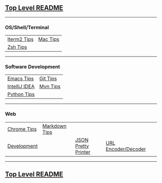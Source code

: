 ## [Top Level README](https://github.com/sethfuller/tips)

_______________________

### OS/Shell/Terminal

|  |  |
|--|--|
| [Iterm2 Tips](https://github.com/sethfuller/tips/blob/main/tech_tips/Os_Shell_Terminal/iTerm2_tips.md)| [Mac Tips](https://github.com/sethfuller/tips/blob/main/tech_tips/Os_Shell_Terminal/mac_tips.md)|
| [Zsh Tips](https://github.com/sethfuller/tips/blob/main/tech_tips/Os_Shell_Terminal/zsh_tips.md)||

_______________________

### Software Development

|  |  |
|--|--|
| [Emacs Tips](https://github.com/sethfuller/tips/blob/main/tech_tips/Software_Development/emacs_tips.md)| [Git Tips](https://github.com/sethfuller/tips/blob/main/tech_tips/Software_Development/git_tips.md)|
| [IntelliJ IDEA](https://github.com/sethfuller/tips/blob/main/tech_tips/Software_Development/intellij_idea_tips.md)| [Mvn Tips](https://github.com/sethfuller/tips/blob/main/tech_tips/Software_Development/mvn_tips.md)|
| [Python Tips](https://github.com/sethfuller/tips/blob/main/tech_tips/Software_Development/python_tips.md)||

_______________________

### Web

|                                                                                          |                                                                                              |                                                                    |                                                                  |   |
|------------------------------------------------------------------------------------------|----------------------------------------------------------------------------------------------|--------------------------------------------------------------------|------------------------------------------------------------------|---|
| [Chrome Tips](https://github.com/sethfuller/tips/blob/main/tech_tips/Web/chrome_tips.md) | [Markdown Tips](https://github.com/sethfuller/tips/blob/main/tech_tips/Web/markdown_tips.md) |                                                                    |                                                                  |   |
| [Development](https://github.com/sethfuller/tips/blob/main/tech_tips/Web/development.md) |                                                                                              | [JSON Pretty Printer](https://jsonformatter.org/json-pretty-print) | [URL Encoder/Decoder](https://meyerweb.com/eric/tools/dencoder/) |   |

_______________________

## [Top Level README](https://github.com/sethfuller/tips)
